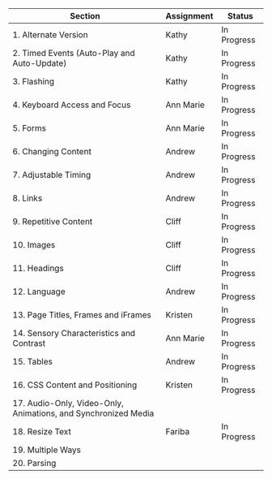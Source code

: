 | Section | Assignment | Status |
|---------|------------|--------|
| 1. Alternate Version | Kathy | In Progress |
| 2. Timed Events (Auto-Play and Auto-Update) | Kathy | In Progress |
| 3. Flashing | Kathy | In Progress |
| 4. Keyboard Access and Focus | Ann Marie | In Progress |
| 5. Forms | Ann Marie | In Progress |
| 6. Changing Content | Andrew | In Progress |
| 7. Adjustable Timing | Andrew | In Progress |
| 8. Links | Andrew | In Progress |
| 9. Repetitive Content | Cliff | In Progress |
| 10. Images | Cliff | In Progress |
| 11. Headings | Cliff | In Progress |
| 12. Language | Andrew | In Progress |
| 13. Page Titles, Frames and iFrames | Kristen | In Progress |
| 14. Sensory Characteristics and Contrast | Ann Marie | In Progress |
| 15. Tables | Andrew | In Progress |
| 16. CSS Content and Positioning | Kristen | In Progress |
| 17. Audio-Only, Video-Only, Animations, and Synchronized Media |  |  |
| 18. Resize Text |  Fariba | In Progress |
| 19. Multiple Ways |  |  |
| 20. Parsing |  |  |
